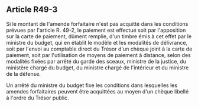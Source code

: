 Article R49-3
----
Si le montant de l'amende forfaitaire n'est pas acquitté dans les conditions
prévues par l'article R. 49-2, le paiement est effectué soit par l'apposition
sur la carte de paiement, dûment remplie, d'un timbre émis à cet effet par le
ministre du budget, qui en établit le modèle et les modalités de délivrance,
soit par l'envoi au comptable direct du Trésor d'un chèque joint à la carte de
paiement, soit par l'utilisation de moyens de paiement à distance, selon des
modalités fixées par arrêté du garde des sceaux, ministre de la justice, du
ministère chargé du budget, du ministre chargé de l'intérieur et du ministre de
la défense.

Un arrêté du ministre du budget fixe les conditions dans lesquelles les amendes
forfaitaires peuvent être acquittées au moyen d'un chèque libellé à l'ordre du
Trésor public.
